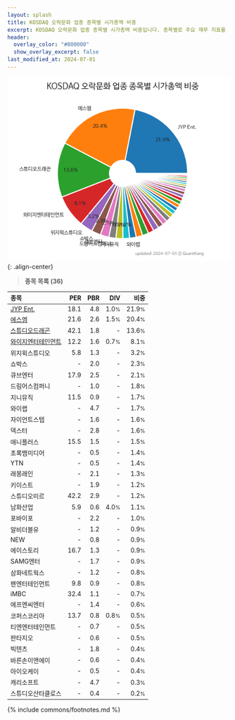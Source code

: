 ```yaml
---
layout: splash
title: KOSDAQ 오락문화 업종 종목별 시가총액 비중
excerpt: KOSDAQ 오락문화 업종 종목별 시가총액 비중입니다. 종목별로 주요 재무 지표를 함께 표시합니다.
header:
  overlay_color: "#800000"
  show_overlay_excerpt: false
last_modified_at: 2024-07-01
---
```



![KOSDAQ 오락문화 업종 종목별 시가총액 비중](/stats/sector/images/kosdaq_업종_오락문화_종목.png){: .align-center}


> **종목 목록 (36)**<a id="list"></a>

| **종목** | **PER** | **PBR** | **DIV** | **비중** |
| :------- | ------: | ------: | ------: | -------: |
| [JYP Ent.](/035900/) | 18.1 | 4.8 | 1.0<small>%</small> | 21.9<small>%</small> |
| [에스엠](/041510/) | 21.6 | 2.6 | 1.5<small>%</small> | 20.4<small>%</small> |
| [스튜디오드래곤](/253450/) | 42.1 | 1.8 | - | 13.6<small>%</small> |
| [와이지엔터테인먼트](/122870/) | 12.2 | 1.6 | 0.7<small>%</small> | 8.1<small>%</small> |
| 위지윅스튜디오 | 5.8 | 1.3 | - | 3.2<small>%</small> |
| 쇼박스 | - | 2.0 | - | 2.3<small>%</small> |
| 큐브엔터 | 17.9 | 2.5 | - | 2.1<small>%</small> |
| 드림어스컴퍼니 | - | 1.0 | - | 1.8<small>%</small> |
| 지니뮤직 | 11.5 | 0.9 | - | 1.7<small>%</small> |
| 와이랩 | - | 4.7 | - | 1.7<small>%</small> |
| 자이언트스텝 | - | 1.6 | - | 1.6<small>%</small> |
| 덱스터 | - | 2.8 | - | 1.6<small>%</small> |
| 애니플러스 | 15.5 | 1.5 | - | 1.5<small>%</small> |
| 초록뱀미디어 | - | 0.5 | - | 1.4<small>%</small> |
| YTN | - | 0.5 | - | 1.4<small>%</small> |
| 래몽래인 | - | 2.1 | - | 1.3<small>%</small> |
| 키이스트 | - | 1.9 | - | 1.2<small>%</small> |
| 스튜디오미르 | 42.2 | 2.9 | - | 1.2<small>%</small> |
| 남화산업 | 5.9 | 0.6 | 4.0<small>%</small> | 1.1<small>%</small> |
| 포바이포 | - | 2.2 | - | 1.0<small>%</small> |
| 알비더블유 | - | 1.2 | - | 0.9<small>%</small> |
| NEW | - | 0.8 | - | 0.9<small>%</small> |
| 에이스토리 | 16.7 | 1.3 | - | 0.9<small>%</small> |
| SAMG엔터 | - | 1.7 | - | 0.9<small>%</small> |
| 삼화네트웍스 | - | 1.2 | - | 0.8<small>%</small> |
| 팬엔터테인먼트 | 9.8 | 0.9 | - | 0.8<small>%</small> |
| iMBC | 32.4 | 1.1 | - | 0.7<small>%</small> |
| 에프엔씨엔터 | - | 1.4 | - | 0.6<small>%</small> |
| 코퍼스코리아 | 13.7 | 0.8 | 0.8<small>%</small> | 0.5<small>%</small> |
| 티엔엔터테인먼트 | - | 0.7 | - | 0.5<small>%</small> |
| 판타지오 | - | 0.6 | - | 0.5<small>%</small> |
| 빅텐츠 | - | 1.8 | - | 0.4<small>%</small> |
| 바른손이앤에이 | - | 0.6 | - | 0.4<small>%</small> |
| 아이오케이 | - | 0.5 | - | 0.4<small>%</small> |
| 캐리소프트 | - | 4.7 | - | 0.3<small>%</small> |
| 스튜디오산타클로스 | - | 0.4 | - | 0.2<small>%</small> |

{% include commons/footnotes.md %}